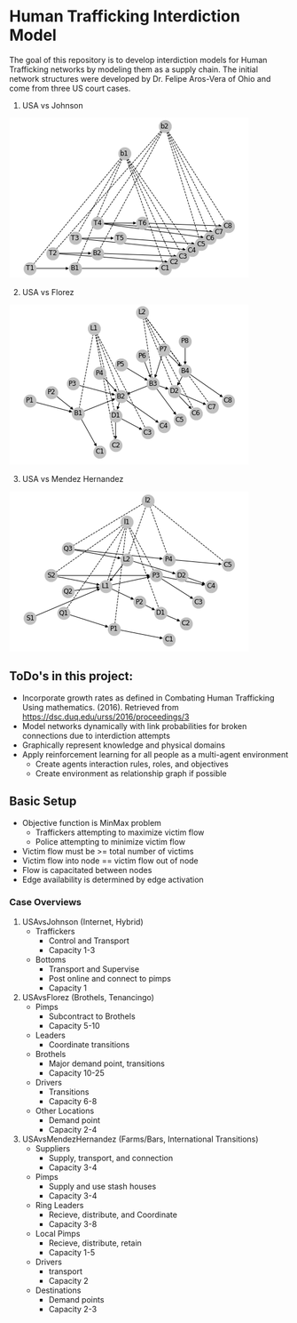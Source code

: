 # Human Trafficking Interdiction Model
The goal of this repository is to develop interdiction models for Human Trafficking networks by modeling them as a supply chain. The initial network structures were developed by Dr. Felipe Aros-Vera of Ohio and come from three US court cases.
1. USA vs Johnson

![](./images/USAvsJohnson.png)

2. USA vs Florez

![](./images/USAvsFlorez.png)

3. USA vs Mendez Hernandez

![](./images/USAvsMendezHernandez.png)

## ToDo's in this project:
* Incorporate growth rates as defined in Combating Human Trafficking Using mathematics. (2016). Retrieved from https://dsc.duq.edu/urss/2016/proceedings/3
* Model networks dynamically with link probabilities for broken connections due to interdiction attempts
* Graphically represent knowledge and physical domains
* Apply reinforcement learning for all people as a multi-agent environment
  - Create agents interaction rules, roles, and objectives
  - Create environment as relationship graph if possible

## Basic Setup
* Objective function is MinMax problem
  - Traffickers attempting to maximize victim flow
  - Police attempting to minimize victim flow
* Victim flow must be >= total number of victims
* Victim flow into node == victim flow out of node
* Flow is capacitated between nodes
* Edge availability is determined by edge activation

### Case Overviews
1. USAvsJohnson (Internet, Hybrid)
   - Traffickers
     - Control and Transport
     - Capacity 1-3
   - Bottoms
     - Transport and Supervise
     - Post online and connect to pimps
     - Capacity 1
2. USAvsFlorez (Brothels, Tenancingo)
   - Pimps
     - Subcontract to Brothels
     - Capacity 5-10
   - Leaders
     - Coordinate transitions
   - Brothels
     - Major demand point, transitions
     - Capacity 10-25
   - Drivers
     - Transitions
     - Capacity 6-8
   - Other Locations
     - Demand point
     - Capacity 2-4
3. USAvsMendezHernandez (Farms/Bars, International Transitions)
    - Suppliers
      - Supply, transport, and connection
      - Capacity 3-4
    - Pimps
      - Supply and use stash houses
      - Capacity 3-4
    - Ring Leaders
      - Recieve, distribute, and Coordinate
      - Capacity 3-8
    - Local Pimps
      - Recieve, distribute, retain
      - Capacity 1-5
    - Drivers
      - transport
      - Capacity 2
    - Destinations
      - Demand points
      - Capacity 2-3
